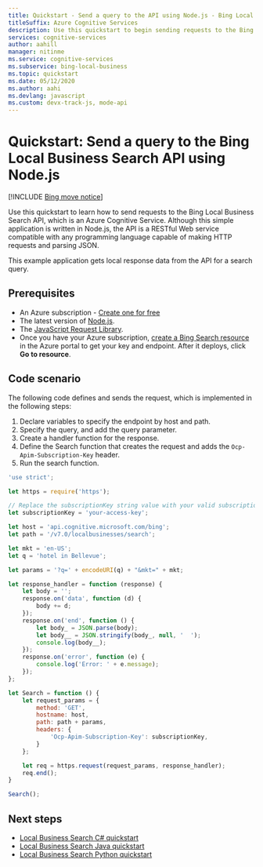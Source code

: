 ```yaml
---
title: Quickstart - Send a query to the API using Node.js - Bing Local Business Search
titleSuffix: Azure Cognitive Services
description: Use this quickstart to begin sending requests to the Bing Local Business Search API, which is an Azure Cognitive Service.
services: cognitive-services
author: aahill
manager: nitinme
ms.service: cognitive-services
ms.subservice: bing-local-business
ms.topic: quickstart
ms.date: 05/12/2020
ms.author: aahi
ms.devlang: javascript
ms.custom: devx-track-js, mode-api
---
```


# Quickstart: Send a query to the Bing Local Business Search API using Node.js

[!INCLUDE [Bing move notice](../../Bing-Web-Search/includes/bing-move-notice.md)]

Use this quickstart to learn how to send requests to the Bing Local Business Search API, which is an Azure Cognitive Service. Although this simple application is written in Node.js, the API is a RESTful Web service compatible with any programming language capable of making HTTP requests and parsing JSON.

This example application gets local response data from the API for a search query.

## Prerequisites

* An Azure subscription - [Create one for free](https://azure.microsoft.com/free/cognitive-services/)
* The latest version of [Node.js](https://nodejs.org/en/download/).
* The [JavaScript Request Library](https://github.com/request/request).
* Once you have your Azure subscription, <a href="https://portal.azure.com/#create/Microsoft.CognitiveServicesBingSearch-v7"  title="Create a Bing Search resource"  target="_blank">create a Bing Search resource </a> in the Azure portal to get your key and endpoint. After it deploys, click **Go to resource**.


## Code scenario

The following code defines and sends the request, which is implemented in the following steps:

1. Declare variables to specify the endpoint by host and path.
2. Specify the query, and add the query parameter.
3. Create a handler function for the response.
4. Define the Search function that creates the request and adds the `Ocp-Apim-Subscription-Key` header.
5. Run the search function.


```javascript
'use strict';

let https = require('https');

// Replace the subscriptionKey string value with your valid subscription key.
let subscriptionKey = 'your-access-key';

let host = 'api.cognitive.microsoft.com/bing';
let path = '/v7.0/localbusinesses/search';

let mkt = 'en-US';
let q = 'hotel in Bellevue';

let params = '?q=' + encodeURI(q) + "&mkt=" + mkt;

let response_handler = function (response) {
    let body = '';
    response.on('data', function (d) {
        body += d;
    });
    response.on('end', function () {
        let body_ = JSON.parse(body);
        let body__ = JSON.stringify(body_, null, '  ');
        console.log(body__);
    });
    response.on('error', function (e) {
        console.log('Error: ' + e.message);
    });
};

let Search = function () {
    let request_params = {
        method: 'GET',
        hostname: host,
        path: path + params,
        headers: {
            'Ocp-Apim-Subscription-Key': subscriptionKey,
        }
    };

    let req = https.request(request_params, response_handler);
    req.end();
}

Search();

```

## Next steps

* [Local Business Search C# quickstart](local-quickstart.md)
* [Local Business Search Java quickstart](local-search-java-quickstart.md)
* [Local Business Search Python quickstart](local-search-python-quickstart.md)
